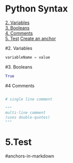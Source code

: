 # Python Syntax

[2. Variables](#2.Variables)  
[3. Booleans](#3.)  
[4. Comments](#Comments)  
[5. Test](#5.Test)
[Create an anchor](#anchors-in-markdown)

#2. Variables

```python
variableName = value
```

#3. Booleans

```python
True
```

#4 Comments

```python

# single line comment

"""
multi-line comment
(uses double-quotes)
"""

```

# 5.Test

#anchors-in-markdown
